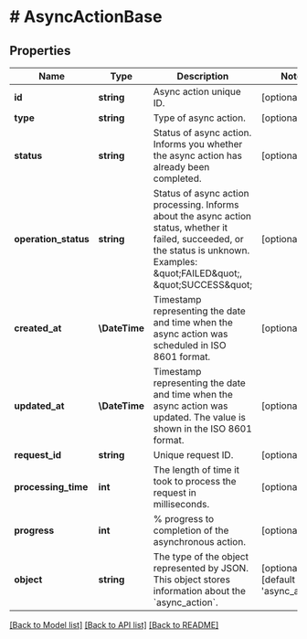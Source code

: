 # # AsyncActionBase

## Properties

Name | Type | Description | Notes
------------ | ------------- | ------------- | -------------
**id** | **string** | Async action unique ID. | [optional]
**type** | **string** | Type of async action. | [optional]
**status** | **string** | Status of async action. Informs you whether the async action has already been completed. | [optional]
**operation_status** | **string** | Status of async action processing. Informs about the async action status, whether it failed, succeeded, or the status is unknown. Examples: \&quot;FAILED\&quot;, \&quot;SUCCESS\&quot; | [optional]
**created_at** | **\DateTime** | Timestamp representing the date and time when the async action was scheduled in ISO 8601 format. | [optional]
**updated_at** | **\DateTime** | Timestamp representing the date and time when the async action was updated. The value is shown in the ISO 8601 format. | [optional]
**request_id** | **string** | Unique request ID. | [optional]
**processing_time** | **int** | The length of time it took to process the request in milliseconds. | [optional]
**progress** | **int** | % progress to completion of the asynchronous action. | [optional]
**object** | **string** | The type of the object represented by JSON. This object stores information about the &#x60;async_action&#x60;. | [optional] [default to 'async_action']

[[Back to Model list]](../../README.md#models) [[Back to API list]](../../README.md#endpoints) [[Back to README]](../../README.md)
